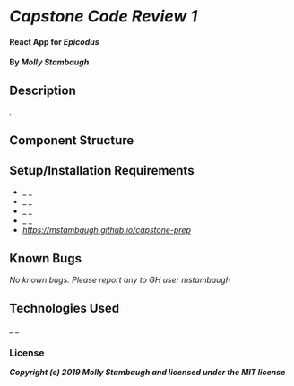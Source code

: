 # _Capstone Code Review 1_

#### React App for _**Epicodus**_

#### By _**Molly Stambaugh**_

## Description

_._
## Component Structure 


## Setup/Installation Requirements

* _ _
* _ _
* _ _ 
* _ _
* _https://mstambaugh.github.io/capstone-prep_


## Known Bugs

_No known bugs. Please report any to GH user mstambaugh_



## Technologies Used

_ _

### License


**_Copyright (c) 2019 Molly Stambaugh and licensed under the MIT license_**

